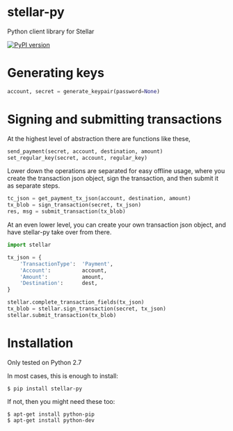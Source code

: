 stellar-py
==========

Python client library for Stellar

[![PyPI version](https://badge.fury.io/py/stellar-py.svg)](http://badge.fury.io/py/stellar-py)

# Generating keys

```python
account, secret = generate_keypair(password=None)
```

# Signing and submitting transactions

At the highest level of abstraction there are functions like these,
```python
send_payment(secret, account, destination, amount)
set_regular_key(secret, account, regular_key)
```

Lower down the operations are separated for easy offline usage,
where you create the transaction json object, sign the transaction,
and then submit it as separate steps.
```python
tc_json = get_payment_tx_json(account, destination, amount)
tx_blob = sign_transaction(secret, tx_json)
res, msg = submit_transaction(tx_blob)
```

At an even lower level, you can create your own transaction json object,
and have stellar-py take over from there.

```python
import stellar

tx_json = {
	'TransactionType': 	'Payment',
	'Account': 			account,
	'Amount': 			amount,
	'Destination':		dest,
}

stellar.complete_transaction_fields(tx_json)
tx_blob = stellar.sign_transaction(secret, tx_json)
stellar.submit_transaction(tx_blob)
```


# Installation

Only tested on Python 2.7

In most cases, this is enough to install:

	$ pip install stellar-py

If not, then you might need these too:

	$ apt-get install python-pip
	$ apt-get install python-dev
